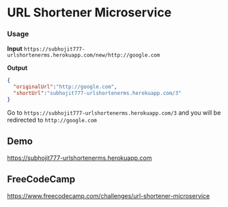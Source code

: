 # URL Shortener Microservice
### Usage
**Input** `https://subhojit777-urlshortenerms.herokuapp.com/new/http://google.com`

**Output**
```json
{
  "originalUrl":"http://google.com",
  "shortUrl":"subhojit777-urlshortenerms.herokuapp.com/3"
}
```

Go to `https://subhojit777-urlshortenerms.herokuapp.com/3` and you will be redirected to `http://google.com`

## Demo
https://subhojit777-urlshortenerms.herokuapp.com

## FreeCodeCamp
https://www.freecodecamp.com/challenges/url-shortener-microservice
